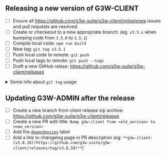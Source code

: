 ## Releasing a new version of G3W-CLIENT

- [ ] Ensure all https://github.com/g3w-suite/g3w-client/milestones issues and pull requests are resolved.
- [ ] Create or checkeout to a new appropriate branch: (eg. `v3.5.x` when bumping code from `3.5.0` to `3.5.1`)
- [ ] Compile local code: `npm run build`
- [ ] New tag: `git tag v3.5.1`
- [ ] Push local code to remote: `git push`
- [ ] Push local tags to remote: `git push --tags`
- [ ] Draft a new GitHub relase: https://github.com/g3w-suite/g3w-client/releases

<details>

<summary> Some info about <code>git tag</code> usage </summary>

**Listing local tags:**
```sh
git tag
```

**Add a new tag:**
```sh
git tag v3.5
```

**Update an existing tag:**
```sh
git tag -f v3.5
```

**Delete an  existing tag:**
```sh
git tag -d v3.5
```

**Publish a local tag:**
```sh
git push origin v3.5
```

**Publish all local tags:**
```sh
git push --tags
```

---

Fore more info:

- https://www.atlassian.com/git/tutorials/inspecting-a-repository/git-tag

</details>

## Updating G3W-ADMIN after the release

- [ ] Create a new branch from client release zip archive: https://github.com/g3w-suite/g3w-client/releases
- [ ] Create a new PR with title: `Bump g3w-client from <old_version> to <new_version>`
- [ ] Add the [`dependencies`](https://github.com/g3w-suite/g3w-admin/pulls?q=is%3Apr+is%3Aclosed+label%3Adependencies) label
- [ ] Add a link to changelog page in PR description (eg: `**g3w-client: [v3.8.10](https://github.com/g3w-suite/g3w-client/releases/tag/v3.8.10)**`)